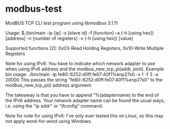 # modbus-test
ModBUS TCP CLI test program using libmodbus 3.1.11

Usage: $./bin/main -ip [ip] -s [slave id] -f [function] -a (-h [using hex]) [address] -n [number of registers] -v (-h [using hex]) [value]

Supported functions [2]: 0x03-Read Holding Registers, 0x10-Write Multiple Registers

Note for using IPv6:
You have to indicate which network adapter to use when using IPv6 address and
the modbus_new_tcp_pi(addr, port).
Example bin usage:
./bin/main -ip fe80::6252:d0ff:fe07:40f1%enp27s0 -s 1 -f 3 -a 20000
This passes the string "fe80::6252:d0ff:fe07:40f1%enp27s0" to the
modbus_new_tcp_pi() address argument.

The takeaway is that you have to append "%(adaptername) to the end of the IPv6
address.
Your network adapter name can be found the usual ways, i.e. using the "ip addr"
or "ifconfig" command.

Note for note for using IPv6: I've only ever tested this on Linux, so this
may not apply word-for-word using Windows.